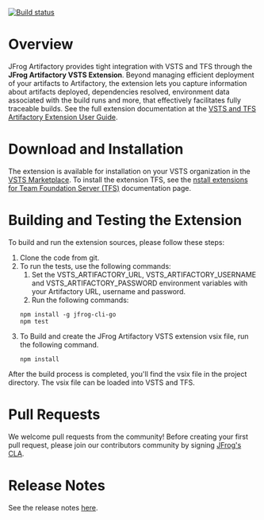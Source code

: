 [![Build status](https://ci.appveyor.com/api/projects/status/yhxlpbmakgxlsoyk?svg=true)](https://ci.appveyor.com/project/yahavi/artifactory-vsts-extension-k3cgm)
# Overview
JFrog Artifactory provides tight integration with VSTS and TFS through the **JFrog Artifactory VSTS Extension**.
Beyond managing efficient deployment of your artifacts to Artifactory, the extension lets you capture information about artifacts deployed, dependencies resolved, environment data associated with the build runs and more, 
that effectively facilitates fully traceable builds.
See the full extension documentation at the [VSTS and TFS Artifactory Extension User Guide](https://www.jfrog.com/confluence/display/RTF/VSTS+and+TFS+Artifactory+Extension).

# Download and Installation
The extension is available for installation on your VSTS organization in the [VSTS Marketplace](https://marketplace.visualstudio.com/items?itemName=JFrog.jfrog-artifactory-vsts-extension).
To install the extension TFS, see the [nstall extensions for Team Foundation Server (TFS)](https://docs.microsoft.com/en-us/vsts/marketplace/get-tfs-extensions?view=tfs-2018#install-extensions-while-connected-to-tfs) documentation page.

# Building and Testing the Extension
To build and run the extension sources, please follow these steps:
1. Clone the code from git.
2. To run the tests, use the following commands:
    1. Set the VSTS_ARTIFACTORY_URL, VSTS_ARTIFACTORY_USERNAME and VSTS_ARTIFACTORY_PASSWORD environment variables with your Artifactory URL, username and password.
    2. Run the following commands:
    ```
    npm install -g jfrog-cli-go
    npm test
    ```
3. To Build and create the JFrog Artifactory VSTS extension vsix file, run the following command.
    ```
    npm install
    ```
After the build process is completed, you'll find the vsix file in the project directory.
The vsix file can be loaded into VSTS and TFS.

# Pull Requests
We welcome pull requests from the community!
Before creating your first pull request, please join our contributors community by signing [JFrog's CLA](https://secure.echosign.com/public/hostedForm?formid=5IYKLZ2RXB543N).

# Release Notes
See the release notes [here](https://www.jfrog.com/confluence/display/RTF/VSTS+and+TFS+Artifactory+Extension#VSTSandTFSArtifactoryExtension-ReleaseNotes).
